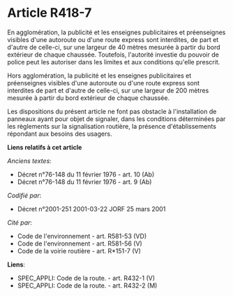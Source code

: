 # Article R418-7

En agglomération, la publicité et les enseignes publicitaires et préenseignes visibles d'une autoroute ou d'une route express
sont interdites, de part et d'autre de celle-ci, sur une largeur de 40 mètres mesurée à partir du bord extérieur de chaque
chaussée. Toutefois, l'autorité investie du pouvoir de police peut les autoriser dans les limites et aux conditions qu'elle
prescrit.

Hors agglomération, la publicité et les enseignes publicitaires et préenseignes visibles d'une autoroute ou d'une route
express sont interdites de part et d'autre de celle-ci, sur une largeur de 200 mètres mesurée à partir du bord extérieur de
chaque chaussée.

Les dispositions du présent article ne font pas obstacle à l'installation de panneaux ayant pour objet de signaler, dans les
conditions déterminées par les règlements sur la signalisation routière, la présence d'établissements répondant aux besoins
des usagers.

**Liens relatifs à cet article**

_Anciens textes_:

  - Décret n°76-148 du 11 février 1976 - art. 10 (Ab)
  - Décret n°76-148 du 11 février 1976 - art. 9 (Ab)

_Codifié par_:

  - Décret n°2001-251 2001-03-22 JORF 25 mars 2001

_Cité par_:

  - Code de l'environnement - art. R581-53 (VD)
  - Code de l'environnement - art. R581-56 (V)
  - Code de la voirie routière - art. R*151-7 (V)

**Liens**:

  - SPEC_APPLI: Code de la route. - art. R432-1 (V)
  - SPEC_APPLI: Code de la route. - art. R432-2 (M)
